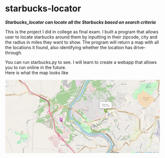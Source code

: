 # starbucks-locator
***Starbucks_locator can locate all the Starbucks based on search criteria***   

This is the project I did in college as final exam. I built a program that allows user to locate starbucks around them by inputting in their zipcode, city and the radius in miles they want to show. The program will return a map with all the locations it found, also identifying whether the location has drive-through.   

You can run starbucks.py to see. I will learn to create a webapp that allows you to run online in the future.   
Here is what the map looks like   

![img](/img_example.JPG)
